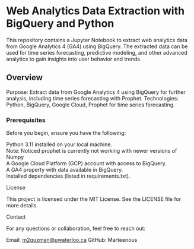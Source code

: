 # Web Analytics Data Extraction with BigQuery and Python

This repository contains a Jupyter Notebook to extract web analytics data from Google Analytics 4 (GA4) using BigQuery. The extracted data can be used for time series forecasting, predictive modeling, 
and other advanced analytics to gain insights into user behavior and trends.

## Overview

Purpose: Extract data from Google Analytics 4 using BigQuery for further analysis, including time series forecasting with Prophet.
Technologies: Python, BigQuery, Google Cloud, Prophet for time series forecasting.

### Prerequisites

Before you begin, ensure you have the following:

Python 3.11 installed on your local machine.\
Note: Noticed prophet is currently not working with newer versions of Numpy\
A Google Cloud Platform (GCP) account with access to BigQuery.\
A GA4 property with data available in BigQuery.\
Installed dependencies (listed in requirements.txt).


License

This project is licensed under the MIT License. See the LICENSE file for more details.

Contact

For any questions or collaboration, feel free to reach out:

Email: m2guzman@uwaterloo.ca
GitHub: Marteenous
